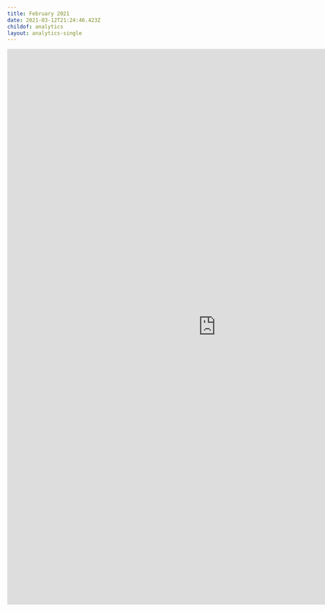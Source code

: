 ```yaml
---
title: February 2021
date: 2021-03-12T21:24:46.423Z
childof: analytics
layout: analytics-single
---
```

<iframe width="960" height="1280" src="https://datastudio.google.com/embed/reporting/4ee2f514-b871-4810-b425-3f5b9022ab3b/page/tPw8" frameborder="0" style="border:0" allowfullscreen></iframe>